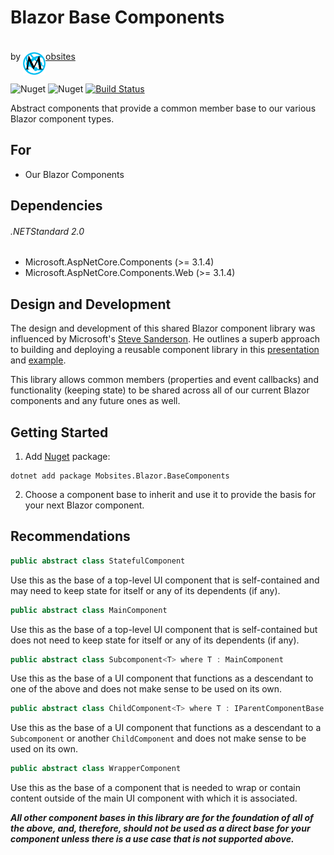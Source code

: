 # Blazor Base Components

by <a href="https://www.mobsites.com"><img align="center" src="./src/assets/mobsites-logo.png" width="36" height="36" style="padding-top: 20px;" />obsites</a>

![Nuget](https://img.shields.io/nuget/v/Mobsites.Blazor.BaseComponents) ![Nuget](https://img.shields.io/nuget/dt/Mobsites.Blazor.BaseComponents) [![Build Status](https://dev.azure.com/Mobsites-US/Blazor%20Base%20Components/_apis/build/status/Build?branchName=master)](https://dev.azure.com/Mobsites-US/Blazor%20Base%20Components/_build/latest?definitionId=16&branchName=master)

Abstract components that provide a common member base to our various Blazor component types.

## For

* Our Blazor Components

## Dependencies

###### .NETStandard 2.0

* Microsoft.AspNetCore.Components (>= 3.1.4)
* Microsoft.AspNetCore.Components.Web (>= 3.1.4)

## Design and Development

The design and development of this shared Blazor component library was influenced by Microsoft's [Steve Sanderson](https://blog.stevensanderson.com/). He outlines a superb approach to building and deploying a reusable component library in this [presentation](https://youtu.be/QnBYmTpugz0) and [example](https://github.com/SteveSandersonMS/presentation-2020-01-NdcBlazorComponentLibraries).

This library allows common members (properties and event callbacks) and functionality (keeping state) to be shared across all of our current Blazor components and any future ones as well.

## Getting Started

1. Add [Nuget](https://www.nuget.org/packages/Mobsites.Blazor.BaseComponents/) package:

```shell
dotnet add package Mobsites.Blazor.BaseComponents
```

2. Choose a component base to inherit and use it to provide the basis for your next Blazor component.

## Recommendations

```c#
public abstract class StatefulComponent
```

Use this as the base of a top-level UI component that is self-contained and may need to keep state for itself or any of its dependents (if any).

```c#
public abstract class MainComponent
```

Use this as the base of a top-level UI component that is self-contained but does not need to keep state for itself or any of its dependents (if any).

```c#
public abstract class Subcomponent<T> where T : MainComponent
```

Use this as the base of a UI component that functions as a descendant to one of the above and does not make sense to be used on its own.

```c#
public abstract class ChildComponent<T> where T : IParentComponentBase
```

Use this as the base of a UI component that functions as a descendant to a `Subcomponent` or another `ChildComponent` and does not make sense to be used on its own.

```c#
public abstract class WrapperComponent
```

Use this as the base of a component that is needed to wrap or contain content outside of the main UI component with which it is associated.

***All other component bases in this library are for the foundation of all of the above, and, therefore, should not be used as a direct base for your component unless there is a use case that is not supported above.***
